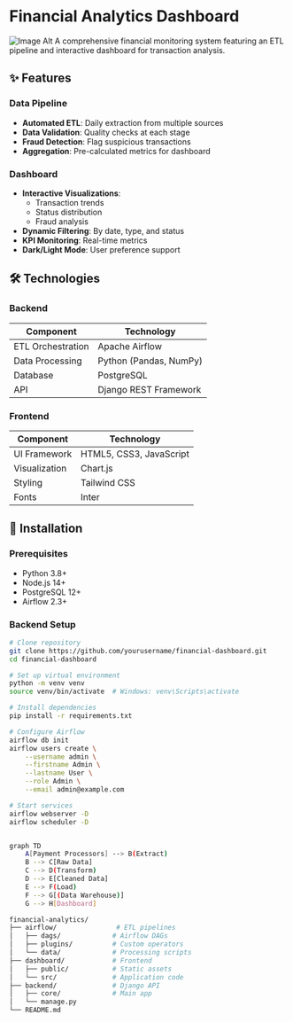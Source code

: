 # Financial Analytics Dashboard

![Image Alt](https://github.com/chardinal/financial-dashboard-business-Intelligence/blob/82c23091e49f067ac0e4c82646eeb0ebcaad9220/dashboard.png)
A comprehensive financial monitoring system featuring an ETL pipeline and interactive dashboard for transaction analysis.

## ✨ Features

### Data Pipeline
- **Automated ETL**: Daily extraction from multiple sources
- **Data Validation**: Quality checks at each stage
- **Fraud Detection**: Flag suspicious transactions
- **Aggregation**: Pre-calculated metrics for dashboard

### Dashboard
- **Interactive Visualizations**: 
  - Transaction trends
  - Status distribution  
  - Fraud analysis
- **Dynamic Filtering**: By date, type, and status
- **KPI Monitoring**: Real-time metrics
- **Dark/Light Mode**: User preference support

## 🛠️ Technologies

### Backend
| Component       | Technology |
|----------------|------------|
| ETL Orchestration | Apache Airflow |
| Data Processing | Python (Pandas, NumPy) |
| Database       | PostgreSQL |
| API            | Django REST Framework |

### Frontend
| Component       | Technology |
|----------------|------------|
| UI Framework   | HTML5, CSS3, JavaScript |
| Visualization  | Chart.js |
| Styling        | Tailwind CSS |
| Fonts          | Inter |

## 🚀 Installation

### Prerequisites
- Python 3.8+
- Node.js 14+
- PostgreSQL 12+
- Airflow 2.3+

### Backend Setup
```bash
# Clone repository
git clone https://github.com/yourusername/financial-dashboard.git
cd financial-dashboard

# Set up virtual environment
python -m venv venv
source venv/bin/activate  # Windows: venv\Scripts\activate

# Install dependencies
pip install -r requirements.txt

# Configure Airflow
airflow db init
airflow users create \
    --username admin \
    --firstname Admin \
    --lastname User \
    --role Admin \
    --email admin@example.com

# Start services
airflow webserver -D
airflow scheduler -D


graph TD
    A[Payment Processors] --> B(Extract)
    B --> C[Raw Data]
    C --> D(Transform)
    D --> E[Cleaned Data]
    E --> F(Load)
    F --> G[(Data Warehouse)]
    G --> H[Dashboard]

financial-analytics/
├── airflow/               # ETL pipelines
│   ├── dags/             # Airflow DAGs
│   ├── plugins/          # Custom operators
│   └── data/             # Processing scripts
├── dashboard/            # Frontend
│   ├── public/           # Static assets
│   └── src/              # Application code
├── backend/              # Django API
│   ├── core/             # Main app
│   └── manage.py
└── README.md
